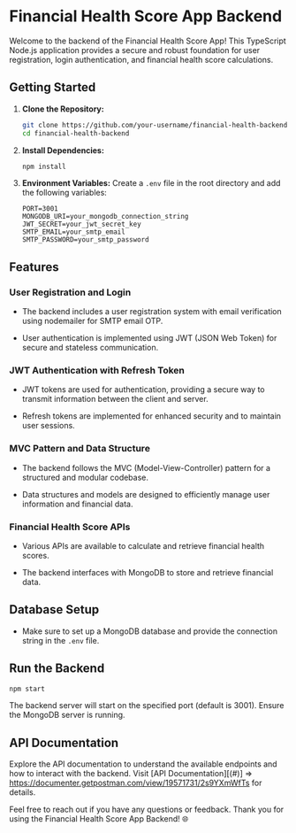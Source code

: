 # Financial Health Score App Backend

Welcome to the backend of the Financial Health Score App! This TypeScript Node.js application provides a secure and robust foundation for user registration, login authentication, and financial health score calculations.

## Getting Started

1. **Clone the Repository:**
   ```bash
   git clone https://github.com/your-username/financial-health-backend.git
   cd financial-health-backend
   ```

2. **Install Dependencies:**
   ```bash
   npm install
   ```

3. **Environment Variables:**
   Create a `.env` file in the root directory and add the following variables:

   ```env
   PORT=3001
   MONGODB_URI=your_mongodb_connection_string
   JWT_SECRET=your_jwt_secret_key
   SMTP_EMAIL=your_smtp_email
   SMTP_PASSWORD=your_smtp_password
   ```

## Features

### User Registration and Login

- The backend includes a user registration system with email verification using nodemailer for SMTP email OTP.

- User authentication is implemented using JWT (JSON Web Token) for secure and stateless communication.

### JWT Authentication with Refresh Token

- JWT tokens are used for authentication, providing a secure way to transmit information between the client and server.

- Refresh tokens are implemented for enhanced security and to maintain user sessions.

### MVC Pattern and Data Structure

- The backend follows the MVC (Model-View-Controller) pattern for a structured and modular codebase.

- Data structures and models are designed to efficiently manage user information and financial data.

### Financial Health Score APIs

- Various APIs are available to calculate and retrieve financial health scores.

- The backend interfaces with MongoDB to store and retrieve financial data.

## Database Setup

- Make sure to set up a MongoDB database and provide the connection string in the `.env` file.

## Run the Backend

```bash
npm start
```

The backend server will start on the specified port (default is 3001). Ensure the MongoDB server is running.

## API Documentation

Explore the API documentation to understand the available endpoints and how to interact with the backend. Visit [API Documentation][(#)] => https://documenter.getpostman.com/view/19571731/2s9YXmWfTs for details.

Feel free to reach out if you have any questions or feedback. Thank you for using the Financial Health Score App Backend! 🌐
